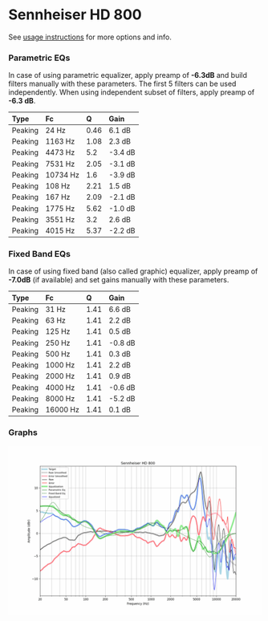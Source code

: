 # Sennheiser HD 800
See [usage instructions](https://github.com/jaakkopasanen/AutoEq#usage) for more options and info.

### Parametric EQs
In case of using parametric equalizer, apply preamp of **-6.3dB** and build filters manually
with these parameters. The first 5 filters can be used independently.
When using independent subset of filters, apply preamp of **-6.3 dB**.

| Type    | Fc       |    Q | Gain    |
|:--------|:---------|:-----|:--------|
| Peaking | 24 Hz    | 0.46 | 6.1 dB  |
| Peaking | 1163 Hz  | 1.08 | 2.3 dB  |
| Peaking | 4473 Hz  | 5.2  | -3.4 dB |
| Peaking | 7531 Hz  | 2.05 | -3.1 dB |
| Peaking | 10734 Hz | 1.6  | -3.9 dB |
| Peaking | 108 Hz   | 2.21 | 1.5 dB  |
| Peaking | 167 Hz   | 2.09 | -2.1 dB |
| Peaking | 1775 Hz  | 5.62 | -1.0 dB |
| Peaking | 3551 Hz  | 3.2  | 2.6 dB  |
| Peaking | 4015 Hz  | 5.37 | -2.2 dB |

### Fixed Band EQs
In case of using fixed band (also called graphic) equalizer, apply preamp of **-7.0dB**
(if available) and set gains manually with these parameters.

| Type    | Fc       |    Q | Gain    |
|:--------|:---------|:-----|:--------|
| Peaking | 31 Hz    | 1.41 | 6.6 dB  |
| Peaking | 63 Hz    | 1.41 | 2.2 dB  |
| Peaking | 125 Hz   | 1.41 | 0.5 dB  |
| Peaking | 250 Hz   | 1.41 | -0.8 dB |
| Peaking | 500 Hz   | 1.41 | 0.3 dB  |
| Peaking | 1000 Hz  | 1.41 | 2.2 dB  |
| Peaking | 2000 Hz  | 1.41 | 0.9 dB  |
| Peaking | 4000 Hz  | 1.41 | -0.6 dB |
| Peaking | 8000 Hz  | 1.41 | -5.2 dB |
| Peaking | 16000 Hz | 1.41 | 0.1 dB  |

### Graphs
![](./Sennheiser%20HD%20800.png)